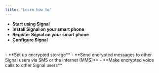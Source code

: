 ```yaml
---
title: "Learn how to"
---
```

 - **Start using Signal**
 - **Install Signal on your smart phone**
 - **Register Signal on your smart phone**
 - **Configure Signal**
 <br>
 - **Set up encrypted storage**
 - **Send encrypted messages to other Signal users via SMS or the internet (MMS)**
 - **Make encrypted voice calls to other Signal users**
